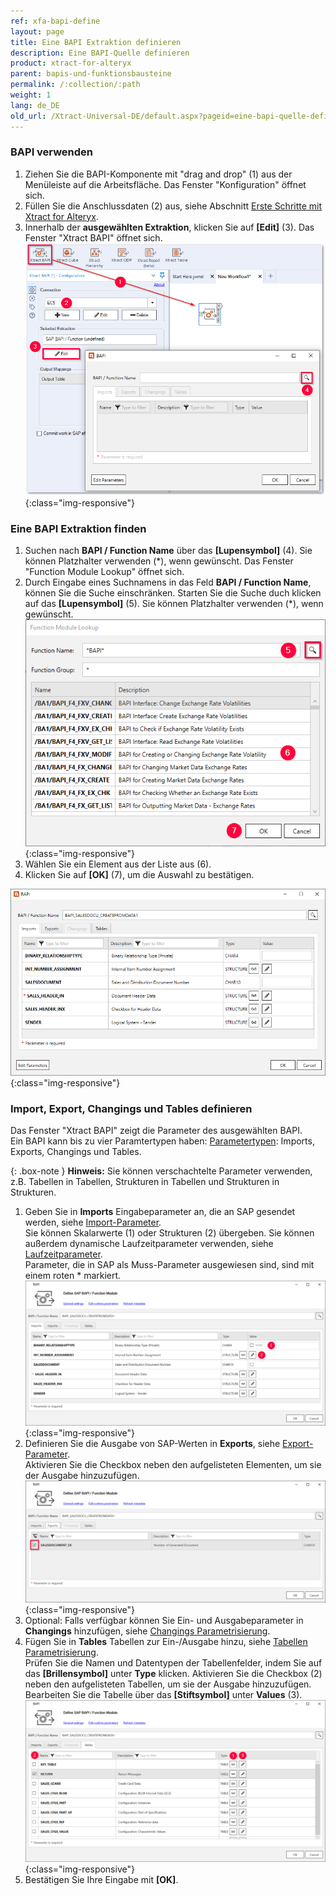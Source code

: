 ```yaml
---
ref: xfa-bapi-define
layout: page
title: Eine BAPI Extraktion definieren
description: Eine BAPI-Quelle definieren
product: xtract-for-alteryx
parent: bapis-und-funktionsbausteine
permalink: /:collection/:path
weight: 1
lang: de_DE
old_url: /Xtract-Universal-DE/default.aspx?pageid=eine-bapi-quelle-definieren
---
```

### BAPI verwenden
1. Ziehen Sie die BAPI-Komponente mit "drag and drop" (1) aus der Menüleiste auf die Arbeitsfläche. Das Fenster "Konfiguration" öffnet sich.
2. Füllen Sie die Anschlussdaten (2) aus, siehe Abschnitt [Erste Schritte mit Xtract for Alteryx](../erste-schritte).
3. Innerhalb der **ausgewählten Extraktion**, klicken Sie auf **[Edit]** (3). Das Fenster "Xtract BAPI" öffnet sich.
![BAPI component](/img/content/xfa/Define-bapi-component.png){:class="img-responsive"}

### Eine BAPI Extraktion finden
1. Suchen nach **BAPI / Function Name** über das **[Lupensymbol]** (4). Sie können Platzhalter verwenden (*), wenn gewünscht. Das Fenster "Function Module Lookup" öffnet sich.
2. Durch Eingabe eines Suchnamens in das Feld **BAPI / Function Name**, können Sie die Suche einschränken. Starten Sie die Suche duch klicken auf das **[Lupensymbol]** (5). Sie können Platzhalter verwenden (*), wenn gewünscht.<br>
![Look-Up-Function-Module](/img/content/xfa/Look-Up-Function-Module.png){:class="img-responsive"}
3. Wählen Sie ein Element aus der Liste aus (6). 
4. Klicken Sie auf **[OK]** (7), um die Auswahl zu bestätigen.

![BAPI-Parameters](/img/content/xfa/BAPI-Parameters.png){:class="img-responsive"}


### Import, Export, Changings und Tables definieren

Das Fenster "Xtract BAPI" zeigt die Parameter des ausgewählten BAPI.<br>
Ein BAPI kann bis zu vier Paramtertypen haben: [Parametertypen](./parameter): Imports, Exports, Changings und Tables.

{: .box-note }
**Hinweis:** Sie können verschachtelte Parameter verwenden, z.B. Tabellen in Tabellen, Strukturen in Tabellen und Strukturen in Strukturen.<br>

1. Geben Sie in **Imports** Eingabeparameter an, die an SAP gesendet werden, siehe [Import-Parameter](./parameter#import-parameter). <br>
Sie können Skalarwerte (1) oder Strukturen (2) übergeben. Sie können außerdem dynamische Laufzeitparameter verwenden, siehe [Laufzeitparameter](./edit-runtime-parameters).<br>
Parameter, die in SAP als Muss-Parameter ausgewiesen sind, sind mit einem roten * markiert.
![Define-Bapi-Data-Source](/img/content/XU-BAPI-Parameters.png){:class="img-responsive"}
2. Definieren Sie die Ausgabe von SAP-Werten in **Exports**, siehe [Export-Parameter](./parameter#export-parameter).<br>
Aktivieren Sie die Checkbox neben den aufgelisteten Elementen, um sie der Ausgabe hinzuzufügen.<br>
![BAPI export parameters](/img/content/Bapi-Exports-Edit.png){:class="img-responsive"}
3. Optional: Falls verfügbar können Sie Ein- und Ausgabeparameter in **Changings** hinzufügen, siehe [Changings Parametrisierung](./parameter#changings-parameter).
4. Fügen Sie in **Tables** Tabellen zur Ein-/Ausgabe hinzu, siehe [Tabellen Parametrisierung](./parameter#tables-parameter).<br>
Prüfen Sie die Namen und Datentypen der Tabellenfelder, indem Sie auf das **[Brillensymbol]** unter **Type** klicken.
Aktivieren Sie die Checkbox (2) neben den aufgelisteten Tabellen, um sie der Ausgabe hinzuzufügen.
Bearbeiten Sie die Tabelle über das **[Stiftsymbol]** unter **Values** (3).
![BAPI table](/img/content/Bapi-Table-Type.png){:class="img-responsive"}
5. Bestätigen Sie Ihre Eingabe mit **[OK]**.

